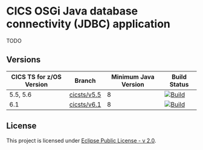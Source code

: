 # CICS OSGi Java database connectivity (JDBC) application

TODO

## Versions
| CICS TS for z/OS Version | Branch                                 | Minimum Java Version | Build Status |
|--------------------------|----------------------------------------|----------------------|--------------|
| 5.5, 5.6                 | [cicsts/v5.5](/../../tree/cicsts/v5.5) | 8                    | [![Build](https://github.com/cicsdev/cics-java-osgi-jdbc/actions/workflows/java.yml/badge.svg?branch=cicsts%2Fv5.5)](https://github.com/cicsdev/cics-java-osgi-jdbc/actions/workflows/java.yml) |
| 6.1                      | [cicsts/v6.1](/../../tree/cicsts/v6.1) | 8                    | [![Build](https://github.com/cicsdev/cics-java-osgi-jdbc/actions/workflows/java.yml/badge.svg?branch=cicsts%2Fv6.1)](https://github.com/cicsdev/cics-java-osgi-jdbc/actions/workflows/java.yml) |

## License
This project is licensed under [Eclipse Public License - v 2.0](LICENSE).

